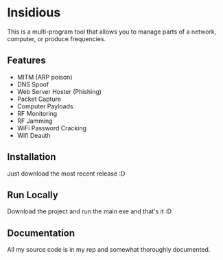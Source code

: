 # Insidious

This is a multi-program tool that allows you to manage parts of a network, computer, or produce frequencies.



## Features

- MITM (ARP poison)
- DNS Spoof
- Web Server Hoster (Phishing)
- Packet Capture
- Computer Payloads
- RF Monitoring
- RF Jamming
- WiFi Password Cracking
- Wifi Deauth



## Installation

Just download the most recent release :D
    
## Run Locally

Download the project and run the main exe and that's it :D
## Documentation

All my source code is in my rep and somewhat thoroughly documented.
